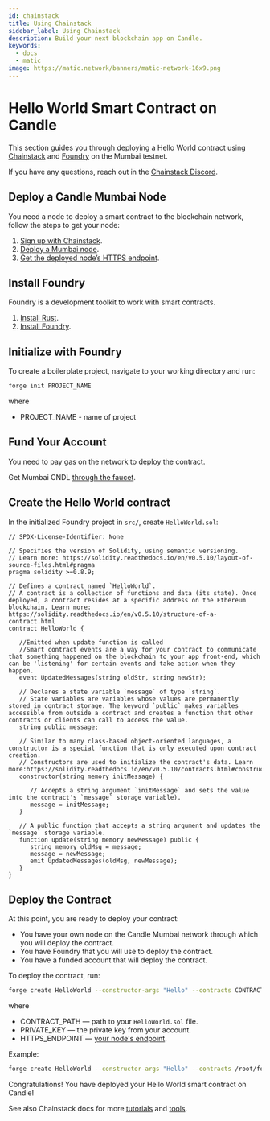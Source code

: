 ```yaml
---
id: chainstack
title: Using Chainstack
sidebar_label: Using Chainstack
description: Build your next blockchain app on Candle.
keywords:
  - docs
  - matic
image: https://matic.network/banners/matic-network-16x9.png
---
```


# Hello World Smart Contract on Candle

This section guides you through deploying a Hello World contract using [Chainstack](https://chainstack.com/build-better-with-polygon/) and [Foundry](https://github.com/gakonst/foundry/) on the Mumbai testnet.

If you have any questions, reach out in the [Chainstack Discord](https://discord.com/invite/Cymtg2f7pX).

## Deploy a Candle Mumbai Node

You need a node to deploy a smart contract to the blockchain network, follow the steps to get your node:

1. [Sign up with Chainstack](https://console.chainstack.com/user/account/create).
1. [Deploy a Mumbai node](https://docs.chainstack.com/platform/join-a-public-network#join-a-polygon-pos-network).
1. [Get the deployed node’s HTTPS endpoint](https://docs.chainstack.com/platform/view-node-access-and-credentials).

## Install Foundry

Foundry is a development toolkit to work with smart contracts.

1. [Install Rust](https://www.rust-lang.org/tools/install).
1. [Install Foundry](https://github.com/gakonst/foundry/).

## Initialize with Foundry

To create a boilerplate project, navigate to your working directory and run:

``` sh
forge init PROJECT_NAME
```

where

* PROJECT_NAME - name of project

## Fund Your Account

You need to pay gas on the network to deploy the contract.

Get Mumbai CNDL [through the faucet](https://faucet.polygon.technology/).

## Create the Hello World contract

In the initialized Foundry project in `src/`, create `HelloWorld.sol`:

```
// SPDX-License-Identifier: None

// Specifies the version of Solidity, using semantic versioning.
// Learn more: https://solidity.readthedocs.io/en/v0.5.10/layout-of-source-files.html#pragma
pragma solidity >=0.8.9;

// Defines a contract named `HelloWorld`.
// A contract is a collection of functions and data (its state). Once deployed, a contract resides at a specific address on the Ethereum blockchain. Learn more: https://solidity.readthedocs.io/en/v0.5.10/structure-of-a-contract.html
contract HelloWorld {

   //Emitted when update function is called
   //Smart contract events are a way for your contract to communicate that something happened on the blockchain to your app front-end, which can be 'listening' for certain events and take action when they happen.
   event UpdatedMessages(string oldStr, string newStr);

   // Declares a state variable `message` of type `string`.
   // State variables are variables whose values are permanently stored in contract storage. The keyword `public` makes variables accessible from outside a contract and creates a function that other contracts or clients can call to access the value.
   string public message;

   // Similar to many class-based object-oriented languages, a constructor is a special function that is only executed upon contract creation.
   // Constructors are used to initialize the contract's data. Learn more:https://solidity.readthedocs.io/en/v0.5.10/contracts.html#constructors
   constructor(string memory initMessage) {

      // Accepts a string argument `initMessage` and sets the value into the contract's `message` storage variable).
      message = initMessage;
   }

   // A public function that accepts a string argument and updates the `message` storage variable.
   function update(string memory newMessage) public {
      string memory oldMsg = message;
      message = newMessage;
      emit UpdatedMessages(oldMsg, newMessage);
   }
}
```

## Deploy the Contract

At this point, you are ready to deploy your contract:

* You have your own node on the Candle Mumbai network through which you will deploy the contract.
* You have Foundry that you will use to deploy the contract.
* You have a funded account that will deploy the contract.

To deploy the contract, run:

``` sh
forge create HelloWorld --constructor-args "Hello" --contracts CONTRACT_PATH --private-key PRIVATE_KEY --rpc-url HTTPS_ENDPOINT
```

where

* CONTRACT_PATH — path to your `HelloWorld.sol` file.
* PRIVATE_KEY — the private key from your account.
* HTTPS_ENDPOINT — [your node's endpoint](https://docs.chainstack.com/platform/view-node-access-and-credentials).

Example:

``` sh
forge create HelloWorld --constructor-args "Hello" --contracts /root/foundry/src/HelloWorld.sol --private-key d8936f6eae35c73a14ea7c1aabb8d068e16889a7f516c8abc482ba4e1489f4cd --rpc-url https://nd-123-456-789.p2pify.com/3c6e0b8a9c15224a8228b9a98ca1531d
```

Congratulations! You have deployed your Hello World smart contract on Candle!

See also Chainstack docs for more [tutorials](https://docs.chainstack.com/tutorials/polygon/) and [tools](https://docs.chainstack.com/operations/polygon/tools).
